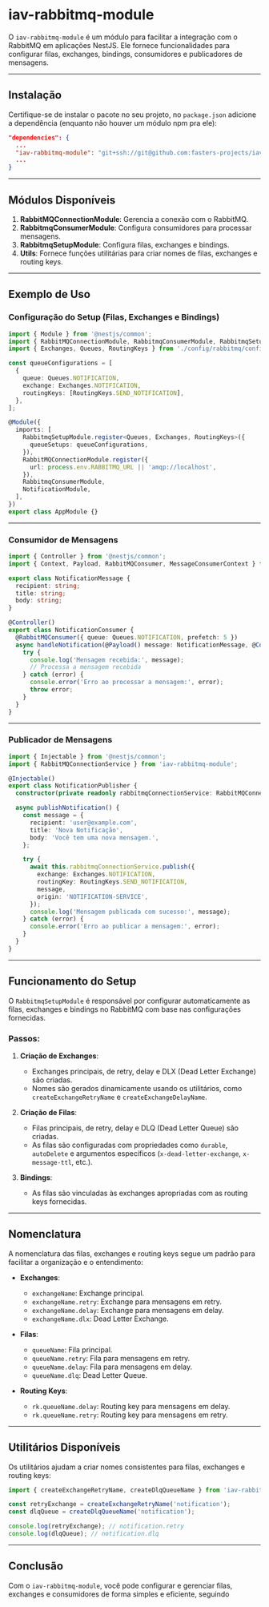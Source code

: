 
# iav-rabbitmq-module

O `iav-rabbitmq-module` é um módulo para facilitar a integração com o RabbitMQ em aplicações NestJS. Ele fornece funcionalidades para configurar filas, exchanges, bindings, consumidores e publicadores de mensagens.

---

## Instalação

Certifique-se de instalar o pacote no seu projeto, no `package.json` adicione a dependência (enquanto não houver um módulo npm pra ele):

```json
"dependencies": {
  ...
  "iav-rabbitmq-module": "git+ssh://git@github.com:fasters-projects/iav-rabbitmq-module.git",
  ...
}
```

---

## Módulos Disponíveis

1. **RabbitMQConnectionModule**: Gerencia a conexão com o RabbitMQ.
2. **RabbitmqConsumerModule**: Configura consumidores para processar mensagens.
3. **RabbitmqSetupModule**: Configura filas, exchanges e bindings.
4. **Utils**: Fornece funções utilitárias para criar nomes de filas, exchanges e routing keys.

---

## Exemplo de Uso

### Configuração do Setup (Filas, Exchanges e Bindings)

```typescript
import { Module } from '@nestjs/common';
import { RabbitMQConnectionModule, RabbitmqConsumerModule, RabbitmqSetupModule } from 'iav-rabbitmq-module';
import { Exchanges, Queues, RoutingKeys } from './config/rabbitmq/config';

const queueConfigurations = [
  {
    queue: Queues.NOTIFICATION,
    exchange: Exchanges.NOTIFICATION,
    routingKeys: [RoutingKeys.SEND_NOTIFICATION],
  },
];

@Module({
  imports: [
    RabbitmqSetupModule.register<Queues, Exchanges, RoutingKeys>({
      queueSetups: queueConfigurations,
    }),
    RabbitMQConnectionModule.register({
      url: process.env.RABBITMQ_URL || 'amqp://localhost',
    }),
    RabbitmqConsumerModule,
    NotificationModule,
  ],
})
export class AppModule {}
```

---

### Consumidor de Mensagens

```typescript
import { Controller } from '@nestjs/common';
import { Context, Payload, RabbitMQConsumer, MessageConsumerContext } from 'iav-rabbitmq-module';

export class NotificationMessage {
  recipient: string;
  title: string;
  body: string;
}

@Controller()
export class NotificationConsumer {
  @RabbitMQConsumer({ queue: Queues.NOTIFICATION, prefetch: 5 })
  async handleNotification(@Payload() message: NotificationMessage, @Context() context: MessageConsumerContext) {
    try {
      console.log('Mensagem recebida:', message);
      // Processa a mensagem recebida
    } catch (error) {
      console.error('Erro ao processar a mensagem:', error);
      throw error;
    }
  }
}
```

---

### Publicador de Mensagens

```typescript
import { Injectable } from '@nestjs/common';
import { RabbitMQConnectionService } from 'iav-rabbitmq-module';

@Injectable()
export class NotificationPublisher {
  constructor(private readonly rabbitmqConnectionService: RabbitMQConnectionService) {}

  async publishNotification() {
    const message = {
      recipient: 'user@example.com',
      title: 'Nova Notificação',
      body: 'Você tem uma nova mensagem.',
    };

    try {
      await this.rabbitmqConnectionService.publish({
        exchange: Exchanges.NOTIFICATION,
        routingKey: RoutingKeys.SEND_NOTIFICATION,
        message,
        origin: 'NOTIFICATION-SERVICE',
      });
      console.log('Mensagem publicada com sucesso:', message);
    } catch (error) {
      console.error('Erro ao publicar a mensagem:', error);
    }
  }
}
```

---

## Funcionamento do Setup

O `RabbitmqSetupModule` é responsável por configurar automaticamente as filas, exchanges e bindings no RabbitMQ com base nas configurações fornecidas.

### Passos:

1. **Criação de Exchanges**:
   - Exchanges principais, de retry, delay e DLX (Dead Letter Exchange) são criadas.
   - Nomes são gerados dinamicamente usando os utilitários, como `createExchangeRetryName` e `createExchangeDelayName`.

2. **Criação de Filas**:
   - Filas principais, de retry, delay e DLQ (Dead Letter Queue) são criadas.
   - As filas são configuradas com propriedades como `durable`, `autoDelete` e argumentos específicos (`x-dead-letter-exchange`, `x-message-ttl`, etc.).

3. **Bindings**:
   - As filas são vinculadas às exchanges apropriadas com as routing keys fornecidas.

---

## Nomenclatura

A nomenclatura das filas, exchanges e routing keys segue um padrão para facilitar a organização e o entendimento:

- **Exchanges**:
  - `exchangeName`: Exchange principal.
  - `exchangeName.retry`: Exchange para mensagens em retry.
  - `exchangeName.delay`: Exchange para mensagens em delay.
  - `exchangeName.dlx`: Dead Letter Exchange.

- **Filas**:
  - `queueName`: Fila principal.
  - `queueName.retry`: Fila para mensagens em retry.
  - `queueName.delay`: Fila para mensagens em delay.
  - `queueName.dlq`: Dead Letter Queue.

- **Routing Keys**:
  - `rk.queueName.delay`: Routing key para mensagens em delay.
  - `rk.queueName.retry`: Routing key para mensagens em retry.

---

## Utilitários Disponíveis

Os utilitários ajudam a criar nomes consistentes para filas, exchanges e routing keys:

```typescript
import { createExchangeRetryName, createDlqQueueName } from 'iav-rabbitmq-module';

const retryExchange = createExchangeRetryName('notification');
const dlqQueue = createDlqQueueName('notification');

console.log(retryExchange); // notification.retry
console.log(dlqQueue); // notification.dlq
```

---

## Conclusão

Com o `iav-rabbitmq-module`, você pode configurar e gerenciar filas, exchanges e consumidores de forma simples e eficiente, seguindo